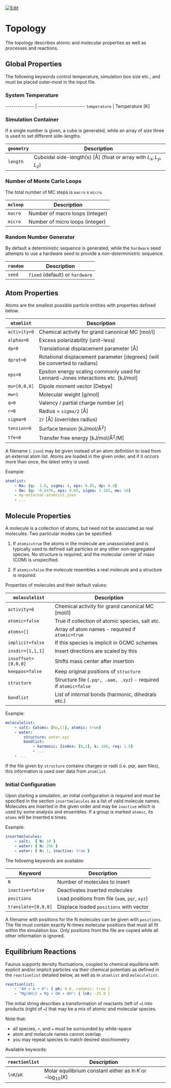 ---
---
<script type="text/x-mathjax-config">
MathJax.Hub.Config({
  tex2jax: {inlineMath: [['$','$'], ['\\(','\\)']]}
});
</script>
<script src="https://cdnjs.cloudflare.com/ajax/libs/mathjax/2.7.0/MathJax.js?config=TeX-AMS-MML_HTMLorMML" type="text/javascript"></script>
[![Edit](https://img.shields.io/badge/Github-Improve_this_page-orange.svg)]({{site.github.repository_url}}/blob/master/docs/{{page.path}})

# Topology

The topology describes atomic and molecular properties as well as processes and reactions.

## Global Properties

The following keywords control temperature, simulation box size etc., and must be
placed outer-most in the input file.

### System Temperature

-------------- | -----------------------
`temperature`  | Temperature [K]

### Simulation Container

If a single number is given, a cube is generated, while an array
of size three is used to set different side-lengths.

`geometry`     | Description
-------------- | -----------------------------------------------------
`length`       | Cuboidal side-length(s) [Å] (float or array with $L_x, L_y, L_z$)

### Number of Monte Carlo Loops

The total number of MC steps is `macro` x `micro`.

`mcloop`       | Description
-------------- | ---------------------
`macro`        | Number of macro loops (integer)
`micro`        | Number of micro loops (integer)

### Random Number Generator

By default a deterministic sequence is generated, while
the `hardware` seed attempts to use a hardware seed to provide
a _non-deterministric_ sequence.

`random`       | Description 
-------------- | -----------------------------
`seed`         | `fixed` (default) or `hardware`

## Atom Properties

Atoms are the smallest possible particle entities with properties defined below.

`atomlist`    | Description
------------- | ------------------------------------------------------
`activity=0`  | Chemical activity for grand canonical MC [mol/l]
`alphax=0`    | Excess polarizability (unit-less)
`dp=0`        | Translational displacement parameter [Å]
`dprot=0`     | Rotational displacement parameter [degrees] (will be converted to radians)
`eps=0`       | Epsilon energy scaling commonly used for Lennard-Jones interactions etc. [kJ/mol]
`mu=[0,0,0]`  | Dipole moment vector [Debye]
`mw=1`        | Molecular weight [g/mol]
`q=0`         | Valency / partial charge number [$e$]
`r=0`         | Radius = `sigma/2` [Å]
`sigma=0`     | `2r` [Å] (overrides radius)
`tension=0`   | Surface tension [kJ/mol/Å$^2$]
`tfe=0`       | Transfer free energy [kJ/mol/Å$^2$/M]

A filename (`.json`) may be given instead of an atom definition to load
from an external atom list. Atoms are loaded in the given order, and if it occurs
more than once, the latest entry is used.

Example:

~~~ yaml
atomlist:
    - Na: {q:  1.0, sigma: 4, eps: 0.05, dp: 0.4}
    - Ow: {q: -0.8476, eps: 0.65, sigma: 3.165, mw: 16}
    - my-external-atomlist.json
    - ...
~~~

## Molecule Properties

A molecule is a collection of atoms, but need not be associated
as real molecules. Two particular modes can be specified:

1. If `atomic=true` the atoms in the molecule are unassociated and is
   typically used to defined salt particles or any other non-aggregated
   species. No structure is required, and the molecular center of mass (COM) is
   unspecified.

2. If `atomic=false` the molecule resembles a real molecule and a structure
   is _required_.

Properties of molecules and their default values:

`moleculelist`      | Description
------------------- | -------------------------------------------------
`activity=0`        | Chemical activity for grand canonical MC [mol/l]
`atomic=false`      | True if collection of atomic species, salt etc.
`atoms=[]`          | Array of atom names - required if `atomic=true`
`implicit=false`    | If this species is implicit in GCMC schemes
`insdir=[1,1,1]`    | Insert directions are scaled by this
`insoffset=[0,0,0]` | Shifts mass center after insertion
`keeppos=false`     | Keep original positions of `structure`
`structure`         | Structure file (`.pqr, .aam, .xyz`) - required if `atomic=false`
`bondlist`          | List of _internal_ bonds (harmonic, dihedrals etc.)

Example:

~~~ yaml
moleculelist:
    - salt: {atoms: [Na,Cl], atomic: true}
    - water:
        structure: water.xyz
        bondlist:
            - harmonic: {index: [0,1], k: 100, req: 1.5}
            - ...
    - ...
~~~

If the file given by `structure` contains charges or radii (i.e. pqr, aam files), this information
is used over data from `atomlist`.


### Initial Configuration

Upon starting a simulation, an initial configuration is required and must be
specified in the section `insertmolecules` as a list of valid molecule names.
Molecules are inserted in the given order and may be `inactive`
which is used by some analysis and ensembles.
If a group is marked `atomic`, its `atoms` will be inserted `N` times.

Example:

~~~ yaml
insertmolecules:
    - salt:  { N: 10 }
    - water: { N: 256 }
    - water: { N: 1, inactive: true }
~~~

The following keywords are available:

Keyword             | Description
------------------- | -------------------------------------------------
`N`                 | Number of molecules to insert
`inactive=false`    | Deactivates inserted molecules
`positions`         | Load positions from file (`aam`, `pqr`, `xyz`)
`translate=[0,0,0]` | Displace loaded `positions` with vector

A filename with positions for the N molecules can be given with `positions`.
The file must contain exactly N-times molecular
positions that must all fit within the simulation box. Only positions from
the file are copied while all other information is ignored.

## Equilibrium Reactions

Faunus supports density fluctuations, coupled to chemical equilibria with
explicit and/or implicit particles via their chemical potentials as
defined in the `reactionlist` detailed below, as well as in `atomlist` and
`moleculelist`.

~~~ yaml
reactionlist:
    - "AH = A + H": { pK: 4.8, canonic: true }
    - "Mg(OH)2 = Mg + OH + OH": { lnK: -25.9 }
~~~

The initial string describes a transformation of reactants (left of `=`)
into products (right of `=`) that may be a mix of atomic and molecular species.

Note that:

- all species, `+`, and `=` must be surrounded by white-space
- atom and molecule names cannot overlap
- you may repeat species to match desired stoichiometry

Available keywords:

`reactionlist`  | Description
--------------- | ---------------------------------------------------------------
`lnK`/`pK`      | Molar equilibrium constant either as $\ln K$ or $-\log_{10}(K)$

